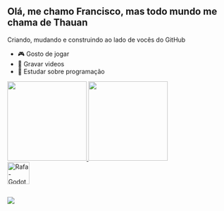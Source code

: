 ## Olá, me chamo Francisco, mas todo mundo me chama de Thauan

Criando, mudando e construindo ao lado de vocês do GitHub

- 🎮 Gosto de jogar
- 🎥 Gravar videos
- 📖 Estudar sobre programação

<div>
   <a href="https://beacons.ai/Thauan09">
   <img height="180em" src="https://github-readme-stats.vercel.app/api?username=Thauan09&show_icons=true&theme=dark&include_all_commits=true*count_private=true"/>
   <img height="180em" src="https://github-readme-stats.vercel.app/api/top-langs/?username=Thauan09&layout=compact&langs_count=16&theme=dark"/>
<div>


<div style="display: inline_block"><cbr>
   <img align="center" alt="Rafa-Godot" height="50" width="50" src="https://cdn.jsdelivr.net/gh/devicons/devicon@latest/icons/godot/godot-plain-wordmark.svg">
  
</div>


##

<div>
  <a href="https://www.youtube.com/c/thauan09" target="_blank"><img src="https://img.shields.io/badge/Youtube-FF0000?style=for-the-badge&logo=youtube&logoColor=white" target="_blank"></a>
  
</div>
  
<!--
**Thauan09/Thauan09** is a ✨ _special_ ✨ repository because its `README.md` (this file) appears on your GitHub profile.

Here are some ideas to get you started:

- 🔭 I’m currently working on ...
- 🌱 I’m currently learning ...
- 👯 I’m looking to collaborate on ...
- 🤔 I’m looking for help with ...
- 💬 Ask me about ...
- 📫 How to reach me: ...
- 😄 Pronouns: ...
- ⚡ Fun fact: ...
-->

